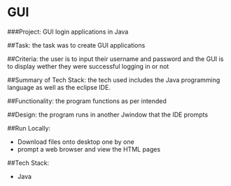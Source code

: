 # GUI

###Project: GUI login applications in Java

##Task: the task was to create GUI applications

##Criteria: the user is to input their username and password and the GUI is to display wether they were successful logging in or not

##Summary of Tech Stack: the tech used includes the Java programming language as well as the eclipse IDE.

##Functionality: the program functions as per intended

##Design: the program runs in another Jwindow that the IDE prompts

##Run Locally:
- Download files onto desktop one by one
- prompt a web browser and view the HTML pages

##Tech Stack:
- Java
